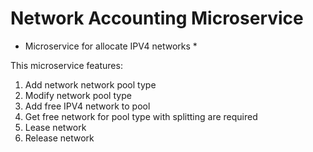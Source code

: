 # Network Accounting Microservice

* Microservice for allocate IPV4 networks *

This microservice features:
1. Add network network pool type
1. Modify network pool type
1. Add free IPV4 network to pool
1. Get free network for pool type with splitting are required
1. Lease network 
1. Release network  

